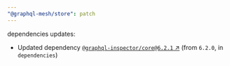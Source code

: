 ```yaml
---
"@graphql-mesh/store": patch
---
```

dependencies updates:
  - Updated dependency [`@graphql-inspector/core@6.2.1` ↗︎](https://www.npmjs.com/package/@graphql-inspector/core/v/6.2.1) (from `6.2.0`, in `dependencies`)
